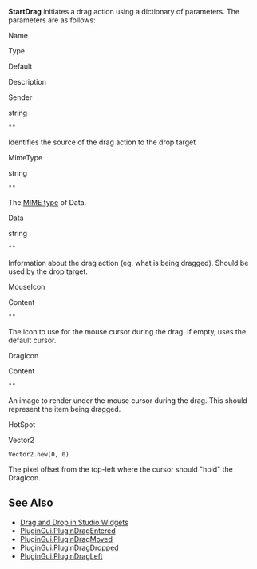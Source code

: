 **StartDrag** initiates a drag action using a dictionary of parameters. The parameters are as follows:

Name

Type

Default

Description

Sender

string

`""`

Identifies the source of the drag action to the drop target

MimeType

string

`""`

The [MIME type](https://developer.mozilla.org/en-US/docs/Web/HTTP/Basics_of_HTTP/MIME_types) of Data.

Data

string

`""`

Information about the drag action (eg. what is being dragged). Should be used by the drop target.

MouseIcon

Content

`""`

The icon to use for the mouse cursor during the drag. If empty, uses the default cursor.

DragIcon

Content

`""`

An image to render under the mouse cursor during the drag. This should represent the item being dragged.

HotSpot

Vector2

`Vector2.new(0, 0)`

The pixel offset from the top-left where the cursor should "hold" the DragIcon.

See Also
--------

*   [Drag and Drop in Studio Widgets](https://developer.roblox.com/en-us/articles/Drag-and-Drop-in-Studio-Widgets)
*   [PluginGui.PluginDragEntered](https://developer.roblox.com/en-us/api-reference/event/PluginGui/PluginDragEntered)
*   [PluginGui.PluginDragMoved](https://developer.roblox.com/en-us/api-reference/event/PluginGui/PluginDragMoved)
*   [PluginGui.PluginDragDropped](https://developer.roblox.com/en-us/api-reference/event/PluginGui/PluginDragDropped)
*   [PluginGui.PluginDragLeft](https://developer.roblox.com/en-us/api-reference/event/PluginGui/PluginDragLeft)